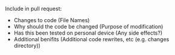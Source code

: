 Include in pull request:
* Changes to code (File Names)
* Why should the code be changed (Purpose of modification)
* Has this been tested on personal device (Any side effects?)
* Additional benifits (Additional code rewrites, etc (e.g. changes directory))
